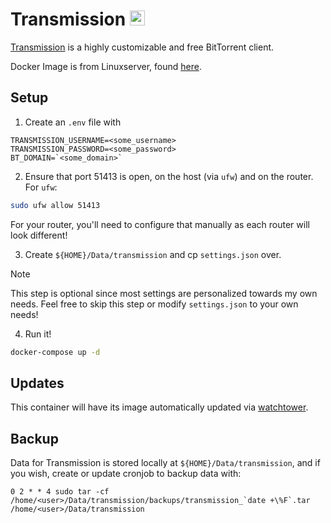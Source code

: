 # Transmission <img src="https://upload.wikimedia.org/wikipedia/commons/6/6d/Transmission_icon.png" width="24">
[Transmission](https://transmissionbt.com/) is a highly customizable and free BitTorrent client.

Docker Image is from Linuxserver, found [here](https://hub.docker.com/r/linuxserver/transmission).

## Setup
1. Create an `.env` file with
```
TRANSMISSION_USERNAME=<some_username>
TRANSMISSION_PASSWORD=<some_password>
BT_DOMAIN=`<some_domain>`
```

2. Ensure that port 51413 is open, on the host (via `ufw`) and on the router.
For `ufw`:
```bash
sudo ufw allow 51413
```

For your router, you'll need to configure that manually as each router will look different!

3. Create `${HOME}/Data/transmission` and cp `settings.json` over.
> [!NOTE]
> This step is optional since most settings are personalized towards my own needs.
> Feel free to skip this step or modify `settings.json` to your own needs!

4. Run it!
```bash
docker-compose up -d
```

## Updates
This container will have its image automatically updated via [watchtower](https://ryanliu6/focus/watchtower).

## Backup
Data for Transmission is stored locally at `${HOME}/Data/transmission`, and if you wish, create or update cronjob to backup data with:

```
0 2 * * 4 sudo tar -cf /home/<user>/Data/transmission/backups/transmission_`date +\%F`.tar /home/<user>/Data/transmission
```
